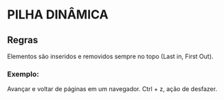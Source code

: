 # PILHA DINÂMICA

## Regras

Elementos são inseridos e removidos sempre no topo (Last in, First Out).

### Exemplo:

Avançar e voltar de páginas em um navegador.
Ctrl + z, ação de desfazer.
